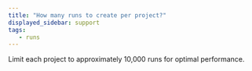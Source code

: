 ```yaml
---
title: "How many runs to create per project?"
displayed_sidebar: support
tags:
   - runs
---
```

Limit each project to approximately 10,000 runs for optimal performance.